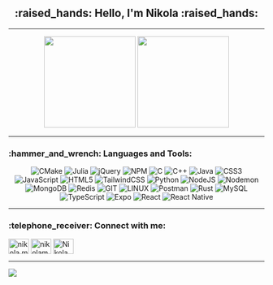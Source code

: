 <h2 align="center">:raised_hands: Hello, I'm Nikola :raised_hands:</h2>

<hr>


<p align="center">
	<img height="180em" src="https://github-readme-stats-git-masterrstaa-rickstaa.vercel.app/api?username=Nikola-Mircic&show_icons=true&theme=gotham&&count_private=true" />
	<img height="180em" src="https://github-readme-stats-git-masterrstaa-rickstaa.vercel.app/api/top-langs/?username=Nikola-Mircic&layout=compact&theme=gotham&langs_count=6" />
</a>
</p>

<hr>

<h3 align="left">:hammer_and_wrench: Languages and Tools:</h3>
<div align="center">

![CMake](https://img.shields.io/badge/CMake-%23008FBA.svg?style=for-the-badge&logo=cmake&logoColor=white) 
![Julia](https://img.shields.io/badge/-Julia-9558B2?style=for-the-badge&logo=julia&logoColor=white) 
![jQuery](https://img.shields.io/badge/jquery-%230769AD.svg?style=for-the-badge&logo=jquery&logoColor=white) 
![NPM](https://img.shields.io/badge/NPM-%23CB3837.svg?style=for-the-badge&logo=npm&logoColor=white) 
![C](https://img.shields.io/badge/c-%2300599C.svg?style=for-the-badge&logo=c&logoColor=white) 
![C++](https://img.shields.io/badge/c++-%2300599C.svg?style=for-the-badge&logo=c%2B%2B&logoColor=white) 
![Java](https://img.shields.io/badge/java-%23ED8B00.svg?style=for-the-badge&logo=openjdk&logoColor=white)
![CSS3](https://img.shields.io/badge/css3-%231572B6.svg?style=for-the-badge&logo=css3&logoColor=white) 
![JavaScript](https://img.shields.io/badge/javascript-%23323330.svg?style=for-the-badge&logo=javascript&logoColor=%23F7DF1E) 
![HTML5](https://img.shields.io/badge/html5-%23E34F26.svg?style=for-the-badge&logo=html5&logoColor=white) 
![TailwindCSS](https://img.shields.io/badge/tailwindcss-%2338B2AC.svg?style=for-the-badge&logo=tailwind-css&logoColor=white) 
![Python](https://img.shields.io/badge/python-3670A0?style=for-the-badge&logo=python&logoColor=ffdd54) 
![NodeJS](https://img.shields.io/badge/node.js-6DA55F?style=for-the-badge&logo=node.js&logoColor=white) 
![Nodemon](https://img.shields.io/badge/NODEMON-%23323330.svg?style=for-the-badge&logo=nodemon&logoColor=%BBDEAD) 
![MongoDB](https://img.shields.io/badge/MongoDB-%234ea94b.svg?style=for-the-badge&logo=mongodb&logoColor=white) 
![Redis](https://img.shields.io/badge/redis-%23DD0031.svg?style=for-the-badge&logo=redis&logoColor=white) 
![GIT](https://img.shields.io/badge/Git-fc6d26?style=for-the-badge&logo=git&logoColor=white) 
![LINUX](https://img.shields.io/badge/Linux-FCC624?style=for-the-badge&logo=linux&logoColor=black) 
![Postman](https://img.shields.io/badge/Postman-FF6C37?style=for-the-badge&logo=postman&logoColor=white) 
![Rust](https://img.shields.io/badge/rust-%23000000.svg?style=for-the-badge&logo=rust&logoColor=white) 
![MySQL](https://img.shields.io/badge/mysql-4479A1.svg?style=for-the-badge&logo=mysql&logoColor=white) 
![TypeScript](https://img.shields.io/badge/typescript-%23007ACC.svg?style=for-the-badge&logo=typescript&logoColor=white)
![Expo](https://img.shields.io/badge/expo-1C1E24?style=for-the-badge&logo=expo&logoColor=#D04A37) 
![React](https://img.shields.io/badge/react-%2320232a.svg?style=for-the-badge&logo=react&logoColor=%2361DAFB) 
![React Native](https://img.shields.io/badge/react_native-%2320232a.svg?style=for-the-badge&logo=react&logoColor=%2361DAFB)

</div>
<hr>

<h3 align="left">:telephone_receiver: Connect with me:</h3>
<p align="left">
 <a href="https://fb.com/nikola.mircic.121" target="blank"><img align="center" src="https://raw.githubusercontent.com/rahuldkjain/github-profile-readme-generator/master/src/images/icons/Social/facebook.svg" alt="nikola.mircic.121" height="30" width="40" /></a>
<a href="https://instagram.com/nikolam165" target="blank"><img align="center" src="https://raw.githubusercontent.com/rahuldkjain/github-profile-readme-generator/master/src/images/icons/Social/instagram.svg" alt="nikolam165" height="30" width="40" /></a>
<a href="https://discord.gg/NikolaM165#9712" target="blank"><img align="center" src="https://raw.githubusercontent.com/rahuldkjain/github-profile-readme-generator/master/src/images/icons/Social/discord.svg" alt="NikolaM165#9712" height="30" width="40" /></a>
</p>

<hr>

![](https://quotes-github-readme.vercel.app/api?type=horizontal&theme=radical)
